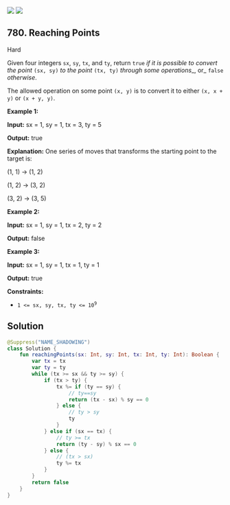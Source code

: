 [![](https://img.shields.io/github/stars/javadev/LeetCode-in-Kotlin?label=Stars&style=flat-square)](https://github.com/javadev/LeetCode-in-Kotlin)
[![](https://img.shields.io/github/forks/javadev/LeetCode-in-Kotlin?label=Fork%20me%20on%20GitHub%20&style=flat-square)](https://github.com/javadev/LeetCode-in-Kotlin/fork)

## 780\. Reaching Points

Hard

Given four integers `sx`, `sy`, `tx`, and `ty`, return `true` _if it is possible to convert the point_ `(sx, sy)` _to the point_ `(tx, ty)` _through some operations__, or_ `false` _otherwise_.

The allowed operation on some point `(x, y)` is to convert it to either `(x, x + y)` or `(x + y, y)`.

**Example 1:**

**Input:** sx = 1, sy = 1, tx = 3, ty = 5

**Output:** true

**Explanation:** One series of moves that transforms the starting point to the target is: 

(1, 1) -> (1, 2) 

(1, 2) -> (3, 2) 

(3, 2) -> (3, 5)

**Example 2:**

**Input:** sx = 1, sy = 1, tx = 2, ty = 2

**Output:** false

**Example 3:**

**Input:** sx = 1, sy = 1, tx = 1, ty = 1

**Output:** true

**Constraints:**

*   <code>1 <= sx, sy, tx, ty <= 10<sup>9</sup></code>

## Solution

```kotlin
@Suppress("NAME_SHADOWING")
class Solution {
    fun reachingPoints(sx: Int, sy: Int, tx: Int, ty: Int): Boolean {
        var tx = tx
        var ty = ty
        while (tx >= sx && ty >= sy) {
            if (tx > ty) {
                tx %= if (ty == sy) {
                    // ty==sy
                    return (tx - sx) % sy == 0
                } else {
                    // ty > sy
                    ty
                }
            } else if (sx == tx) {
                // ty >= tx
                return (ty - sy) % sx == 0
            } else {
                // (tx > sx)
                ty %= tx
            }
        }
        return false
    }
}
```